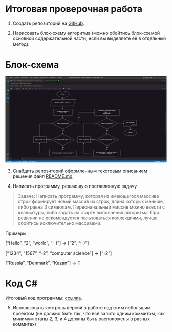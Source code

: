 # Итоговая проверочная работа
1. Создать репозиторий на [GitHub](https://github.com/Shiranat/FinalWorkFirstQuarter).

2. Нарисовать блок-схему алгоритма (можно обойтись блок-схемой основной содержательной части, если вы выделяете её в отдельный метод).

# Блок-схема
![Блок-схема задачи](https://github.com/Shiranat/FinalWorkFirstQuarter/raw/master/Блок-Схема.png)

3. Снабдить репозиторий оформленным текстовым описанием решения файл [README.md](https://github.com/Shiranat/FinalWorkFirstQuarter/blob/master/README.md)

4. Написать программу, решающую поставленную задачу 
>Задача: Написать программу, которая из имеющегося массива строк формирует новый массив из строк, длина которых меньше, либо равна 3 символам. Первоначальный массив можно ввести с клавиатуры, либо задать на старте выполнения алгоритма. При решении не рекомендуется пользоваться коллекциями, лучше обойтись исключительно массивами.

Примеры: 

[“Hello”, “2”, “world”, “:-)”] → [“2”, “:-)”] 

[“1234”, “1567”, “-2”, “computer science”] → [“-2”] 

[“Russia”, “Denmark”, “Kazan”] → []

# Код С#
Итоговый код программы: [ссылка](https://github.com/Shiranat/FinalWorkFirstQuarter/blob/master/Zadacha/Program.cs).

5. Использовать контроль версий в работе над этим небольшим проектом (не должно быть так, что всё залито одним коммитом, как минимум этапы 2, 3, и 4 должны быть расположены в разных коммитах)